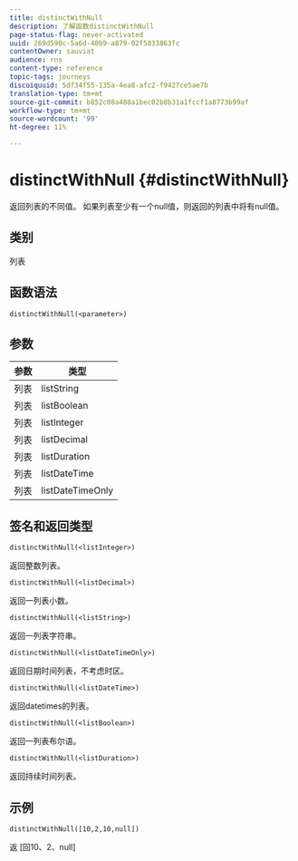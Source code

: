 ```yaml
---
title: distinctWithNull
description: 了解函数distinctWithNull
page-status-flag: never-activated
uuid: 269d590c-5a6d-40b9-a879-02f5033863fc
contentOwner: sauviat
audience: rns
content-type: reference
topic-tags: journeys
discoiquuid: 5df34f55-135a-4ea8-afc2-f9427ce5ae7b
translation-type: tm+mt
source-git-commit: b852c08a488a1bec02b8b31a1fccf1a8773b99af
workflow-type: tm+mt
source-wordcount: '99'
ht-degree: 11%

---
```



# distinctWithNull {#distinctWithNull}

返回列表的不同值。 如果列表至少有一个null值，则返回的列表中将有null值。

## 类别

列表

## 函数语法

`distinctWithNull(<parameter>)`

## 参数

| 参数 | 类型 |
|-----------|------------------|
| 列表 | listString |
| 列表 | listBoolean |
| 列表 | listInteger |
| 列表 | listDecimal |
| 列表 | listDuration |
| 列表 | listDateTime |
| 列表 | listDateTimeOnly |

## 签名和返回类型

`distinctWithNull(<listInteger>)`

返回整数列表。

`distinctWithNull(<listDecimal>)`

返回一列表小数。

`distinctWithNull(<listString>)`

返回一列表字符串。

`distinctWithNull(<listDateTimeOnly>)`

返回日期时间列表，不考虑时区。

`distinctWithNull(<listDateTime>)`

返回datetimes的列表。

`distinctWithNull(<listBoolean>)`

返回一列表布尔语。

`distinctWithNull(<listDuration>)`

返回持续时间列表。

## 示例

`distinctWithNull([10,2,10,null])`

返 [回10、2、null]
